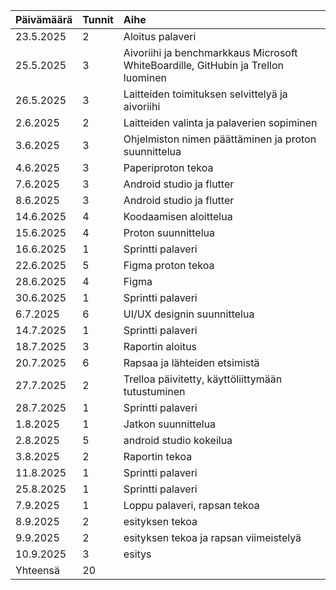 | Päivämäärä       | Tunnit | Aihe         | 
| :--------- | :--------- | :--------------- | 
| 23.5.2025 | 2        | Aloitus palaveri    |
| 25.5.2025  | 3          | Aivoriihi ja benchmarkkaus Microsoft WhiteBoardille, GitHubin ja Trellon luominen     | 
| 26.5.2025  | 3          | Laitteiden toimituksen selvittelyä ja aivoriihi  | 
| 2.6.2025  | 2          | Laitteiden valinta ja palaverien sopiminen   | 
| 3.6.2025  | 3          | Ohjelmiston nimen päättäminen ja proton suunnittelua  | 
| 4.6.2025  | 3         | Paperiproton tekoa    | 
| 7.6.2025  | 3          | Android studio ja flutter  | 
| 8.6.2025  | 3          | Android studio ja flutter  | 
| 14.6.2025  | 4          | Koodaamisen aloittelua  | 
| 15.6.2025  | 4          | Proton suunnittelua |
| 16.6.2025  | 1          | Sprintti palaveri | 
| 22.6.2025  | 5          | Figma proton tekoa | 
| 28.6.2025  | 4          | Figma | 
| 30.6.2025  | 1          | Sprintti palaveri | 
| 6.7.2025  | 6          | UI/UX designin suunnittelua    | 
| 14.7.2025  | 1          | Sprintti palaveri | 
| 18.7.2025  | 3          | Raportin aloitus | 
| 20.7.2025  | 6          | Rapsaa ja lähteiden etsimistä | 
| 27.7.2025  | 2          | Trelloa päivitetty, käyttöliittymään tutustuminen    | 
| 28.7.2025  | 1          | Sprintti palaveri | 
| 1.8.2025  | 1          | Jatkon suunnittelua    | 
| 2.8.2025  | 5          | android studio kokeilua   | 
| 3.8.2025  | 2          | Raportin tekoa   | 
| 11.8.2025  | 1          | Sprintti palaveri | 
| 25.8.2025  | 1          | Sprintti palaveri | 
| 7.9.2025  | 1          | Loppu palaveri, rapsan tekoa | 
| 8.9.2025  | 2          | esityksen tekoa    | 
| 9.9.2025  | 2          | esityksen tekoa  ja rapsan viimeistelyä  | 
| 10.9.2025  | 3         | esitys    | 
| Yhteensä  | 20          |